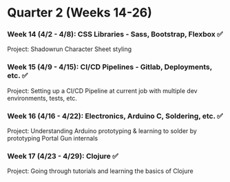 # Quarter 2 (Weeks 14-26)

### Week 14 (4/2 - 4/8):  CSS Libraries - Sass, Bootstrap, Flexbox :white_check_mark:
Project:  Shadowrun Character Sheet styling

### Week 15 (4/9 - 4/15):  CI/CD Pipelines - Gitlab, Deployments, etc. :white_check_mark:
Project:  Setting up a CI/CD Pipeline at current job with multiple dev environments, tests, etc.

### Week 16 (4/16 - 4/22):  Electronics, Arduino C, Soldering, etc. :white_check_mark:
Project:  Understanding Arduino prototyping & learning to solder by prototyping Portal Gun internals

### Week 17 (4/23 - 4/29):  Clojure :white_check_mark:
Project:  Going through tutorials and learning the basics of Clojure
